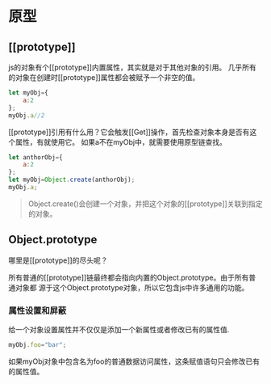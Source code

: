 # 原型
## [[prototype]]
js的对象有个[[prototype]]内置属性，其实就是对于其他对象的引用。
几乎所有的对象在创建时[[prototype]]属性都会被赋予一个非空的值。
```javascript
let myObj={
	a:2
};
myObj.a//2
```
[[prototype]]引用有什么用？它会触发[[Get]]操作，首先检查对象本身是否有这个属性，有就使用它。
如果a不在myObj中，就需要使用原型链查找。
```javascript
let anthorObj={
	a:2
};
let myObj=Object.create(anthorObj);
myObj.a;
```
> Object.create()会创建一个对象，并把这个对象的[[prototype]]关联到指定的对象。

## Object.prototype
哪里是[[prototype]]的尽头呢？

所有普通的[[prototype]]链最终都会指向内置的Object.prototype。由于所有普通对象都
源于这个Object.prototype对象，所以它包含js中许多通用的功能。

### 属性设置和屏蔽
给一个对象设置属性并不仅仅是添加一个新属性或者修改已有的属性值.
```javascript
myObj.foo="bar";
```
如果myObj对象中包含名为foo的普通数据访问属性，这条赋值语句只会修改已有的属性值。
